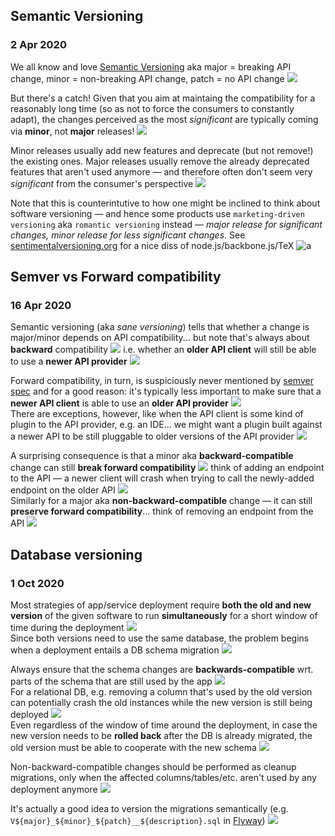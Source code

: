 ## Semantic Versioning
### 2 Apr 2020

We all know and love [Semantic Versioning](https://semver.org/) aka major = breaking API change,
minor = non-breaking API change, patch = no API change ![](broken_heart)

But there's a catch! Given that you aim at maintaing the compatibility for a reasonably long time
(so as not to force the consumers to constantly adapt), the changes perceived as the most _significant_
are typically coming via **minor**, not **major** releases! ![](hushed)

Minor releases usually add new features and deprecate (but not remove!) the existing ones.
Major releases usually remove the already deprecated features that aren't used anymore &mdash;
and therefore often don't seem very _significant_ from the consumer's perspective ![](wastebasket)

Note that this is counterintutive to how one might be inclined to think about software versioning &mdash;
and hence some products use `marketing-driven versioning` aka `romantic versioning` instead &mdash; _major release for significant changes, minor release for less significant changes_.
See [sentimentalversioning.org](http://sentimentalversioning.org/) for a nice diss of node.js/backbone.js/TeX ![a](party-poop)


## Semver vs Forward compatibility
### 16 Apr 2020

Semantic versioning (aka _sane versioning_) tells that whether
a change is major/minor depends on API compatibility... but note
that's always about **backward** compatibility ![](back) i.e. whether an
**older API client** will still be able to use a **newer API provider** ![](older_adult)

Forward compatibility, in turn, is suspiciously never mentioned
by [semver spec](https://semver.org/) and for a good reason: it's typically
less important to make sure that a **newer API client** is able
to use an **older API provider** ![](shrug)<br/>
There are exceptions, however, like when the API client is some
kind of plugin to the API provider, e.g. an IDE... we might want
a plugin built against a newer API to be still pluggable to older
versions of the API provider ![](electric_plug)

A surprising consequence is that a minor aka
**backward-compatible** change can still **break forward
compatibility** ![](hushed) think of adding an endpoint to the
API &mdash; a newer client will crash when trying to
call the newly-added endpoint on the older API ![](stackoverflow)<br/>
Similarly for a major aka **non-backward-compatible**
change &mdash; it can still **preserve forward compatibility**...
think of removing an endpoint from the API ![](wastebasket)


## Database versioning
### 1 Oct 2020

Most strategies of app/service deployment require **both the old and new version**
of the given software to run **simultaneously** for a short window of time during the deployment ![](ship) <br/>
Since both versions need to use the same database, the problem begins
when a deployment entails a DB schema migration ![](goncern)

Always ensure that the schema changes are **backwards-compatible** wrt.
parts of the schema that are still used by the app ![](back) <br/>
For a relational DB, e.g. removing a column that's used by the old version
can potentially crash the old instances while the new version is still being deployed ![](fire) <br/>
Even regardless of the window of time around the deployment, in case the new version
needs to be **rolled back** after the DB is already migrated, the old version must be able
to cooperate with the new schema ![](arrow_right_hook)

Non-backward-compatible changes should be performed as cleanup migrations,
only when the affected columns/tables/etc. aren't used by any deployment anymore ![](trashbin)

It's actually a good idea to version the migrations semantically
(e.g. `V${major}_${minor}_${patch}__${description}.sql` in [Flyway](https://flywaydb.org/)) ![](stonks)
